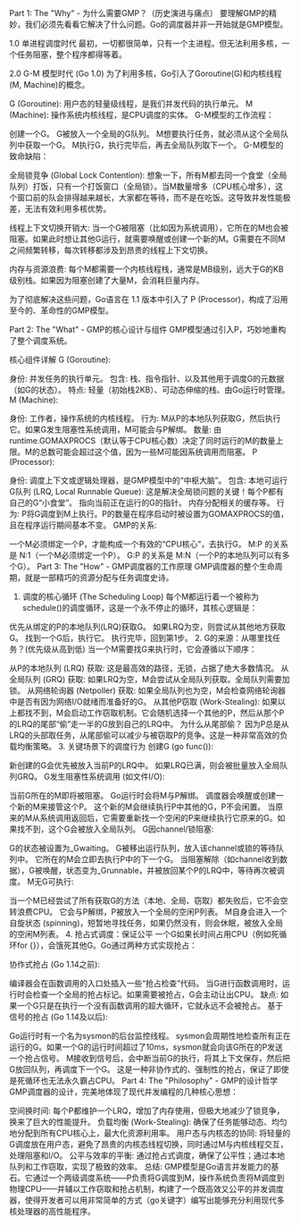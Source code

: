 Part 1: The "Why" - 为什么需要GMP？（历史演进与痛点）
要理解GMP的精妙，我们必须先看看它解决了什么问题。Go的调度器并非一开始就是GMP模型。

1.0 单进程调度时代
最初，一切都很简单，只有一个主进程。但无法利用多核，一个任务阻塞，整个程序都得等着。

2.0 G-M 模型时代 (Go 1.0)
为了利用多核，Go引入了Goroutine(G)和内核线程(M, Machine)的概念。

G (Goroutine): 用户态的轻量级线程，是我们并发代码的执行单元。
M (Machine): 操作系统内核线程，是CPU调度的实体。
G-M模型的工作流程：

创建一个G。
G被放入一个全局的G队列。
M想要执行任务，就必须从这个全局队列中获取一个G。
M执行G，执行完毕后，再去全局队列取下一个。
G-M模型的致命缺陷：

全局锁竞争 (Global Lock Contention): 想象一下，所有M都去同一个食堂（全局队列）打饭，只有一个打饭窗口（全局锁）。当M数量增多（CPU核心增多），这个窗口前的队会排得越来越长，大家都在等待，而不是在吃饭。这导致并发性能极差，无法有效利用多核优势。

线程上下文切换开销大: 当一个G被阻塞（比如因为系统调用），它所在的M也会被阻塞。如果此时想让其他G运行，就需要唤醒或创建一个新的M。G需要在不同M之间频繁转移，每次转移都涉及到昂贵的线程上下文切换。

内存与资源浪费: 每个M都需要一个内核线程栈，通常是MB级别，远大于G的KB级别栈。如果因为阻塞创建了大量M，会消耗巨量内存。

为了彻底解决这些问题，Go语言在 1.1 版本中引入了 P (Processor)，构成了沿用至今的、革命性的GMP模型。

Part 2: The "What" - GMP的核心设计与组件
GMP模型通过引入P，巧妙地重构了整个调度系统。

核心组件详解
G (Goroutine):

身份: 并发任务的执行单元。
包含: 栈、指令指针、以及其他用于调度G的元数据（如G的状态）。
特点: 轻量（初始栈2KB）、可动态伸缩的栈、由Go运行时管理。
M (Machine):

身份: 工作者，操作系统的内核线程。
行为: M从P的本地队列获取G，然后执行它。如果G发生阻塞性系统调用，M可能会与P解绑。
数量: 由runtime.GOMAXPROCS（默认等于CPU核心数）决定了同时运行的M的数量上限。M的总数可能会超过这个值，因为一些M可能因系统调用而阻塞。
P (Processor):

身份: 调度上下文或逻辑处理器，是GMP模型中的“中枢大脑”。
包含:
本地可运行G队列 (LRQ, Local Runnable Queue): 这是解决全局锁问题的关键！每个P都有自己的G“小食堂”。
指向当前正在运行的G的指针。
内存分配相关的缓存等。
行为: P将G调度到M上执行。P的数量在程序启动时被设置为GOMAXPROCS的值，且在程序运行期间基本不变。
GMP的关系:

一个M必须绑定一个P，才能构成一个有效的“CPU核心”，去执行G。
M:P 的关系是 N:1（一个M必须绑定一个P）。
G:P 的关系是 M:N（一个P的本地队列可以有多个G）。
Part 3: The "How" - GMP调度器的工作原理
GMP调度器的整个生命周期，就是一部精巧的资源分配与任务调度史诗。

1. 调度的核心循环 (The Scheduling Loop)
每个M都运行着一个被称为schedule()的调度循环，这是一个永不停止的循环，其核心逻辑是：

优先从绑定的P的本地队列(LRQ)获取G。
如果LRQ为空，则尝试从其他地方获取G。
找到一个G后，执行它。
执行完毕，回到第1步。
2. G的来源：从哪里找任务？(优先级从高到低)
当一个M需要找G来执行时，它会遵循以下顺序：

从P的本地队列 (LRQ) 获取: 这是最高效的路径，无锁，占据了绝大多数情况。
从全局队列 (GRQ) 获取: 如果LRQ为空，M会尝试从全局队列获取。全局队列需要加锁。
从网络轮询器 (Netpoller) 获取: 如果全局队列也为空，M会检查网络轮询器中是否有因为网络I/O就绪而准备好的G。
从其他P窃取 (Work-Stealing): 如果以上都找不到，M会启动工作窃取机制。它会随机选择一个其他的P，然后从那个P的LRQ的尾部“偷”走一半的G放到自己的LRQ中。
为什么从尾部偷？ 因为P总是从LRQ的头部取任务，从尾部偷可以减少与被窃取P的竞争。这是一种非常高效的负载均衡策略。
3. 关键场景下的调度行为
创建G (go func()):

新创建的G会优先被放入当前P的LRQ中。
如果LRQ已满，则会被批量放入全局队列GRQ。
G发生阻塞性系统调用 (如文件I/O):

当前G所在的M即将被阻塞。
Go运行时会将M与P解绑。
调度器会唤醒或创建一个新的M来接管这个P。
这个新的M会继续执行P中其他的G，P不会闲置。
当原来的M从系统调用返回后，它需要重新找一个空闲的P来继续执行它原来的G。如果找不到，这个G会被放入全局队列。
G因channel/锁阻塞:

G的状态被设置为_Gwaiting。
G被移出运行队列，放入该channel或锁的等待队列中。
它所在的M会立即去执行P中的下一个G。
当阻塞解除（如channel收到数据），G被唤醒，状态变为_Grunnable，并被放回某个P的LRQ中，等待再次被调度。
M无G可执行:

当一个M已经尝试了所有获取G的方法（本地、全局、窃取）都失败后，它不会空转浪费CPU。
它会与P解绑，P被放入一个全局的空闲P列表。
M自身会进入一个自旋状态 (spinning)，短暂地寻找任务，如果仍然没有，则会休眠，被放入全局的空闲M列表。
4. 抢占式调度：保证公平
一个G如果长时间占用CPU（例如死循环for {}），会饿死其他G。Go通过两种方式实现抢占：

协作式抢占 (Go 1.14之前):

编译器会在函数调用的入口处插入一些“抢占检查”代码。
当G进行函数调用时，运行时会检查一个全局的抢占标记。如果需要被抢占，G会主动让出CPU。
缺点: 如果一个G只是在执行一个没有函数调用的超大循环，它就永远不会被抢占。
基于信号的抢占 (Go 1.14及以后):

Go运行时有一个名为sysmon的后台监控线程。
sysmon会周期性地检查所有正在运行的G。如果一个G的运行时间超过了10ms，sysmon就会向该G所在的P发送一个抢占信号。
M接收到信号后，会中断当前G的执行，将其上下文保存，然后把G放回队列，再调度下一个G。
这是一种非协作式的、强制性的抢占，保证了即使是死循环也无法永久霸占CPU。
Part 4: The "Philosophy" - GMP的设计哲学
GMP调度器的设计，完美地体现了现代并发编程的几种核心思想：

空间换时间: 每个P都维护一个LRQ，增加了内存使用，但极大地减少了锁竞争，换来了巨大的性能提升。
负载均衡 (Work-Stealing): 确保了任务能够动态、均匀地分配到所有CPU核心上，最大化资源利用率。
用户态与内核态的协同: 将轻量的G调度放在用户态，避免了昂贵的内核态线程切换，同时通过M与内核线程交互，处理阻塞和I/O。
公平与效率的平衡: 通过抢占式调度，确保了公平性；通过本地队列和工作窃取，实现了极致的效率。
总结: GMP模型是Go语言并发能力的基石。它通过一个两级调度系统——P负责将G调度到M，操作系统负责将M调度到物理CPU——并辅以工作窃取和抢占机制，构建了一个既高效又公平的并发调度器，使得开发者可以用非常简单的方式（go关键字）编写出能够充分利用现代多核处理器的高性能程序。

